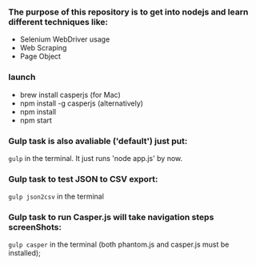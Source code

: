 ### The purpose of this repository is to get into nodejs and learn different techniques like:

- Selenium WebDriver usage
- Web Scraping
- Page Object

### launch

- brew install casperjs (for Mac)
- npm install -g casperjs (alternatively)
- npm install
- npm start

### Gulp task is also avaliable ('default') just put:
`gulp`
in the terminal. It just runs 'node app.js' by now.

### Gulp task to test JSON to CSV export:
`gulp json2csv`
in the terminal

### Gulp task to run Casper.js will take navigation steps screenShots:
`gulp casper`
in the terminal (both phantom.js and casper.js must be installed);
